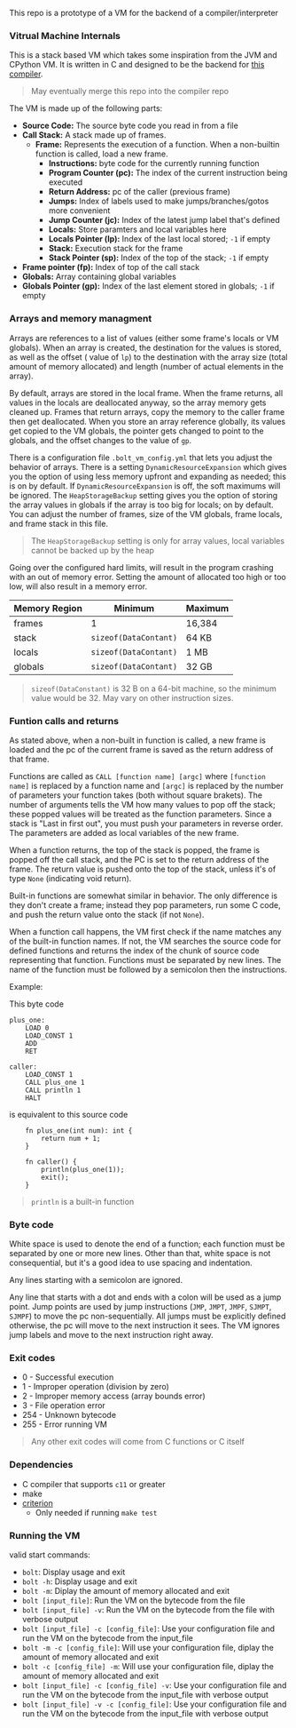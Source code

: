 This repo is a prototype of a VM for the backend of a compiler/interpreter

### Vitrual Machine Internals

This is a stack based VM which takes some inspiration from the JVM and CPython VM. It is written in C and designed to be the backend for [this compiler](https://github.com/EladB1/boltc).

> May eventually merge this repo into the compiler repo

The VM is made up of the following parts:
- **Source Code:** The source byte code you read in from a file
- **Call Stack:** A stack made up of frames.
    - **Frame:** Represents the execution of a function. When a non-builtin function is called, load a new frame.
        - **Instructions:** byte code for the currently running function
        - **Program Counter (pc):** The index of the current instruction being executed
        - **Return Address:** pc of the caller (previous frame)
        - **Jumps:** Index of labels used to make jumps/branches/gotos more convenient
        - **Jump Counter (jc):**  Index of the latest jump label that's defined
        - **Locals:** Store paramters and local variables here
        - **Locals Pointer (lp):** Index of the last local stored; `-1` if empty
        - **Stack:** Execution stack for the frame
        - **Stack Pointer (sp):** Index of the top of the stack; `-1` if empty
- **Frame pointer (fp):** Index of top of the call stack
- **Globals:** Array containing global variables
- **Globals Pointer (gp):** Index of the last element stored in globals; `-1` if empty

### Arrays and memory managment

Arrays are references to a list of values (either some frame's locals or VM globals). When an array is created, the destination for the values is stored, as well as the offset ( value of `lp`) to the destination with the array size (total amount of memory allocated) and length (number of actual elements in the array).

By default, arrays are stored in the local frame. When the frame returns, all values in the locals are deallocated anyway, so the array memory gets cleaned up. Frames that return arrays, copy the memory to the caller frame then get deallocated. When you store an array reference globally, its values get copied to the VM globals, the pointer gets changed to point to the globals, and the offset changes to the value of `gp`. 

There is a configuration file `.bolt_vm_config.yml` that lets you adjust the behavior of arrays. There is a setting `DynamicResourceExpansion` which gives you the option of using less memory upfront and expanding as needed; this is on by default. If `DynamicResourceExpansion` is off, the soft maximums will be ignored. The `HeapStorageBackup` setting gives you the option of storing the array values in globals if the array is too big for locals; on by default. You can adjust the number of frames, size of the VM globals, frame locals, and frame stack in this file.

> The `HeapStorageBackup` setting is only for array values, local variables cannot be backed up by the heap

Going over the configured hard limits, will result in the program crashing with an out of memory error. Setting the amount of allocated too high or too low, will also result in a memory error.

| Memory Region | Minimum | Maximum |
|---------------|---------|---------|
| frames        |    1    | 16,384  |      
| stack         | `sizeof(DataContant)` | 64 KB |
| locals        | `sizeof(DataContant)` | 1 MB |
| globals       | `sizeof(DataContant)` | 32 GB |

>`sizeof(DataConstant)` is 32 B on a 64-bit machine, so the minimum value would be 32. May vary on other instruction sizes.

### Funtion calls and returns

As stated above, when a non-built in function is called, a new frame is loaded and the pc of the current frame is saved as the return address of that frame. 

Functions are called as `CALL [function name] [argc]` where `[function name]` is replaced by a function name and `[argc]` is replaced by the number of parameters your function takes (both without square brakets). The number of arguments tells the VM how many values to pop off the stack; these popped values will be treated as the function parameters. Since a stack is "Last in first out", you must push your parameters in reverse order. The parameters are added as local variables of the new frame.

When a function returns, the top of the stack is popped, the frame is popped off the call stack, and the PC is set to the return address of the frame. The return value is pushed onto the top of the stack, unless it's of type `None` (indicating void return).

Built-in functions are somewhat similar in behavior. The only difference is they don't create a frame; instead they pop parameters, run some C code, and push the return value onto the stack (if not `None`).

When a function call happens, the VM first check if the name matches any of the built-in function names. If not, the VM searches the source code for defined functions and returns the index of the chunk of source code representing that function. Functions must be separated by new lines. The name of the function must be followed by a semicolon then the instructions.

Example:

This byte code

```
plus_one:
    LOAD 0
    LOAD_CONST 1
    ADD
    RET

caller:
    LOAD_CONST 1
    CALL plus_one 1
    CALL println 1
    HALT
```

is equivalent to this source code

```
    fn plus_one(int num): int {
        return num + 1;
    }

    fn caller() {
        println(plus_one(1));
        exit();
    }
```

> `println` is a built-in function

### Byte code

White space is used to denote the end of a function; each function must be separated by one or more new lines. Other than that, white space is not consequential, but it's a good idea to use spacing and indentation.

Any lines starting with a semicolon are ignored.

Any line that starts with a dot and ends with a colon will be used as a jump point. Jump points are used by jump instructions (`JMP`, `JMPT`, `JMPF`, `SJMPT`, `SJMPF`) to move the pc non-sequentially. All jumps must be explicitly defined otherwise, the pc will move to the next instruction it sees. The VM ignores jump labels and move to the next instruction right away.

### Exit codes

- 0 - Successful execution
- 1 - Improper operation (division by zero)
- 2 - Improper memory access (array bounds error)
- 3 - File operation error
- 254 - Unknown bytecode 
- 255 - Error running VM

> Any other exit codes will come from C functions or C itself

### Dependencies

 - C compiler that supports `c11` or greater
 - make
 - [criterion](https://github.com/Snaipe/Criterion)
    - Only needed if running `make test`

### Running the VM

valid start commands:

 - `bolt`: Display usage and exit
 - `bolt -h`: Display usage and exit
 - `bolt -m`: Diplay the amount of memory allocated and exit
 - `bolt [input_file]`: Run the VM on the bytecode from the file
 - `bolt [input_file] -v`: Run the VM on the bytecode from the file with verbose output
 - `bolt [input_file] -c [config_file]`: Use your configuration file and run the VM on the bytecode from the input_file 
 - `bolt -m -c [config_file]`: Will use your configuration file, diplay the amount of memory allocated and exit
 - `bolt -c [config_file] -m`: Will use your configuration file, diplay the amount of memory allocated and exit
 - `bolt [input_file] -c [config_file] -v`: Use your configuration file and run the VM on the bytecode from the input_file with verbose output
 - `bolt [input_file] -v -c [config_file]`: Use your configuration file and run the VM on the bytecode from the input_file with verbose output